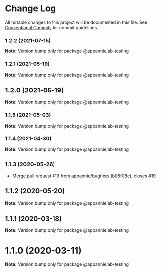 # Change Log

All notable changes to this project will be documented in this file.
See [Conventional Commits](https://conventionalcommits.org) for commit guidelines.

### 1.2.2 (2021-07-15)

**Note:** Version bump only for package @appannie/ab-testing





### 1.2.1 (2021-05-19)

**Note:** Version bump only for package @appannie/ab-testing





## 1.2.0 (2021-05-19)

**Note:** Version bump only for package @appannie/ab-testing





### 1.1.5 (2021-05-03)

**Note:** Version bump only for package @appannie/ab-testing





### 1.1.4 (2021-04-30)

**Note:** Version bump only for package @appannie/ab-testing





## <small>1.1.3 (2020-05-26)</small>

* Merge pull request #19 from appannie/bugfixes ([b05f08c](https://github.com/appannie/ab-testing/commit/b05f08c)), closes [#19](https://github.com/appannie/ab-testing/issues/19)





## 1.1.2 (2020-05-20)

**Note:** Version bump only for package @appannie/ab-testing





## 1.1.1 (2020-03-18)

**Note:** Version bump only for package @appannie/ab-testing





# 1.1.0 (2020-03-11)

**Note:** Version bump only for package @appannie/ab-testing
